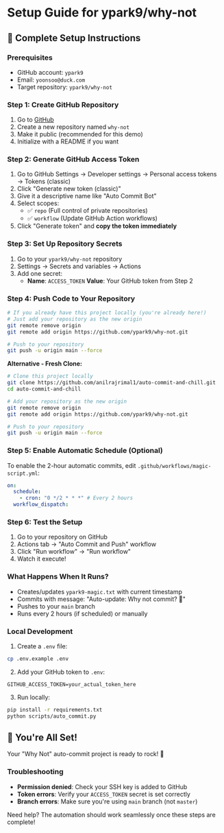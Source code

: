 # Setup Guide for ypark9/why-not

## 🚀 Complete Setup Instructions

### Prerequisites

- GitHub account: `ypark9`
- Email: `yoonsoo@duck.com`
- Target repository: `ypark9/why-not`

### Step 1: Create GitHub Repository

1. Go to [GitHub](https://github.com/new)
2. Create a new repository named `why-not`
3. Make it public (recommended for this demo)
4. Initialize with a README if you want

### Step 2: Generate GitHub Access Token

1. Go to GitHub Settings → Developer settings → Personal access tokens → Tokens (classic)
2. Click "Generate new token (classic)"
3. Give it a descriptive name like "Auto Commit Bot"
4. Select scopes:
   - ✅ `repo` (Full control of private repositories)
   - ✅ `workflow` (Update GitHub Action workflows)
5. Click "Generate token" and **copy the token immediately**

### Step 3: Set Up Repository Secrets

1. Go to your `ypark9/why-not` repository
2. Settings → Secrets and variables → Actions
3. Add one secret:
   - **Name**: `ACCESS_TOKEN` **Value**: Your GitHub token from Step 2

### Step 4: Push Code to Your Repository

```bash
# If you already have this project locally (you're already here!)
# Just add your repository as the new origin
git remote remove origin
git remote add origin https://github.com/ypark9/why-not.git

# Push to your repository
git push -u origin main --force
```

**Alternative - Fresh Clone:**

```bash
# Clone this project locally
git clone https://github.com/anilrajrimal1/auto-commit-and-chill.git
cd auto-commit-and-chill

# Add your repository as the new origin
git remote remove origin
git remote add origin https://github.com/ypark9/why-not.git

# Push to your repository
git push -u origin main --force
```

### Step 5: Enable Automatic Schedule (Optional)

To enable the 2-hour automatic commits, edit `.github/workflows/magic-script.yml`:

```yaml
on:
  schedule:
    - cron: "0 */2 * * *" # Every 2 hours
  workflow_dispatch:
```

### Step 6: Test the Setup

1. Go to your repository on GitHub
2. Actions tab → "Auto Commit and Push" workflow
3. Click "Run workflow" → "Run workflow"
4. Watch it execute!

### What Happens When It Runs?

- Creates/updates `ypark9-magic.txt` with current timestamp
- Commits with message: "Auto-update: Why not commit? 🚀"
- Pushes to your `main` branch
- Runs every 2 hours (if scheduled) or manually

### Local Development

1. Create a `.env` file:

```bash
cp .env.example .env
```

2. Add your GitHub token to `.env`:

```env
GITHUB_ACCESS_TOKEN=your_actual_token_here
```

3. Run locally:

```bash
pip install -r requirements.txt
python scripts/auto_commit.py
```

## 🎉 You're All Set!

Your "Why Not" auto-commit project is ready to rock! 🚀

### Troubleshooting

- **Permission denied**: Check your SSH key is added to GitHub
- **Token errors**: Verify your `ACCESS_TOKEN` secret is set correctly
- **Branch errors**: Make sure you're using `main` branch (not `master`)

Need help? The automation should work seamlessly once these steps are complete!
